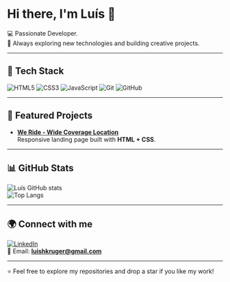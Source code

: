 # Hi there, I'm Luís 👋

💻 Passionate Developer.  
🚀 Always exploring new technologies and building creative projects.  

---

## 🔧 Tech Stack
![HTML5](https://img.shields.io/badge/HTML5-E34F26?style=for-the-badge&logo=html5&logoColor=white)
![CSS3](https://img.shields.io/badge/CSS3-1572B6?style=for-the-badge&logo=css3&logoColor=white)
![JavaScript](https://img.shields.io/badge/JavaScript-F7DF1E?style=for-the-badge&logo=javascript&logoColor=black)
![Git](https://img.shields.io/badge/Git-F05032?style=for-the-badge&logo=git&logoColor=white)
![GitHub](https://img.shields.io/badge/GitHub-181717?style=for-the-badge&logo=github&logoColor=white)

---

## 📌 Featured Projects
- [**We Ride - Wide Coverage Location**](https://luishkgr.github.io/We-Ride/)  
  Responsive landing page built with **HTML + CSS**.  

---

## 📊 GitHub Stats
![Luís GitHub stats](https://github-readme-stats.vercel.app/api?username=luishkgr&show_icons=true&theme=tokyonight)  
![Top Langs](https://github-readme-stats.vercel.app/api/top-langs/?username=luishkgr&layout=compact&theme=tokyonight)

---

## 🌍 Connect with me
[![LinkedIn](https://img.shields.io/badge/LinkedIn-0077B5?style=for-the-badge&logo=linkedin&logoColor=white)](https://linkedin.com/in/luishkruger)  
📧 Email: **luishkruger@gmail.com**

---
⭐ Feel free to explore my repositories and drop a star if you like my work!
